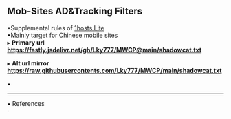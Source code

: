 ##  Mob-Sites AD&Tracking Filters  

•Supplemental rules of [1hosts Lite](https://github.com/badmojr/1Hosts/)  
•Mainly target for Chinese mobile sites  
▸ **Primary url**  
**https://fastly.jsdelivr.net/gh/Lky777/MWCP@main/shadowcat.txt**  

▸ **Alt url mirror**  
**https://raw.githubusercontents.com/Lky777/MWCP/main/shadowcat.txt**   

•   
___
• References  
· 
